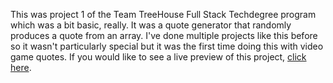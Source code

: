 This was project 1 of the Team TreeHouse Full Stack Techdegree program which was a bit basic, really. It was a quote generator that randomly produces a quote from an array. I've done multiple projects like this before so it wasn't particularly special but it was the first time doing this with video game quotes.
If you would like to see a live preview of this project, [click here](https://ShaunPour.github.io/Techdegree-01-Quote-Generator).
